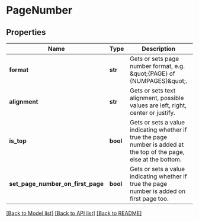 # PageNumber

## Properties
Name | Type | Description | Notes
------------ | ------------- | ------------- | -------------
**format** | **str** | Gets or sets page number format, e.g. \&quot;{PAGE} of {NUMPAGES}\&quot;. | [optional] 
**alignment** | **str** | Gets or sets text alignment, possible values are left, right, center or justify. | [optional] 
**is_top** | **bool** | Gets or sets a value indicating whether if true the page number is added at the top of the page, else at the bottom. | 
**set_page_number_on_first_page** | **bool** | Gets or sets a value indicating whether if true the page number is added on first page too. | 

[[Back to Model list]](../README.md#documentation-for-models) [[Back to API list]](../README.md#documentation-for-api-endpoints) [[Back to README]](../README.md)


